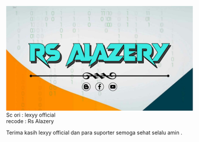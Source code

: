 <img src="media/alazery.jpg" />
Sc ori : lexyy official 
<br/>
recode : Rs Alazery

Terima kasih lexyy official dan para suporter semoga sehat selalu amin .
